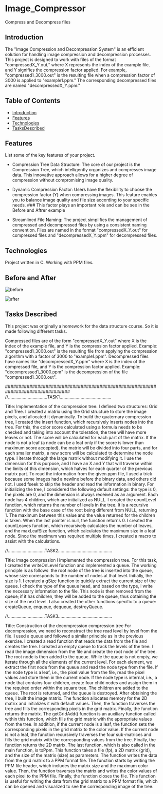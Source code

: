 
# Image_Compressor
Compress and Decompress files

## Introduction

The "Image Compression and Decompression System" is an efficient solution for handling image compression and decompression processes. This project is designed to work with files of the format "compressedX_Y.out," where X represents the index of the example file, and Y signifies the compression factor applied. For example, "compressed1_3000.out" is the resulting file when a compression factor of 3000 is applied to "example1.ppm." The corresponding decompressed files are named "decompressedX_Y.ppm."

## Table of Contents
- [Introduction](#project-name)
- [Features](#features)
- [Technologies](#Technologies)
- [TasksDescribed](#TasksDescribed)

## Features

List some of the key features of your project.

- Compression Tree Data Structure: The core of our project is the Compression Tree, which intelligently organizes and compresses image data. This innovative approach allows for a higher degree of compression without compromising image quality.
- Dynamic Compression Factor: Users have the flexibility to choose the compression factor (Y) when compressing images. This feature enables you to balance image quality and file size according to your specific needs. ### This factor plays an important role and can be see in the Before and Aftrer example
  
-  Streamlined File Naming: The project simplifies the management of compressed and decompressed files by using a consistent naming convention. Files are named in the format "compressedX_Y.out" for compressed files and "decompressedX_Y.ppm" for decompressed files.

## Technologies

Project written in C. Working with PPM files.

## Before and After


![before](https://github.com/mariad765/Image_Compressor/assets/117621479/f0e1f2aa-eca1-47b5-a775-37bd441fc8e7)


![after](https://github.com/mariad765/Image_Compressor/assets/117621479/a3ac6f5d-fdab-498e-a6df-bbf4058d9528)


## Tasks Described

This project was originally a homework for the data structure course. So it is made following different tasks.

Compressed files are of the form "compressedX_Y.out" where X is the index of the example file, and Y 
is the compression factor applied.
Example: "compressed1_3000.out" is the resulting file from applying the compression algorithm with 
a factor of 3000 to "example1.ppm".
Decompressed files have names like "decompressedX_Y.ppm" where X is the index of the compressed 
file, and Y is the compression factor applied.
Example: "decompressed1_3000.ppm" is the decompression of the file "compressed1_3000.out".


################################################################################
//................................TASK1..........................................


Title: Implementation of the compression tree.
I defined two structures: Grid and Tree. I created a matrix using the Grid structure to store the image 
pixels, and allocated it dynamically. To build the quaternary compression tree, I created the insert 
function, which recursively inserts nodes into the tree. For this, the color score calculated using a 
formula needs to be checked and taking into account the toleration, the tree will have more leaves or 
not. The score will be calculated for each part of the matrix. If the node is not a leaf (a node can be a 
leaf only if the score is lower than maximum score accepted), the matrix will be divided into four parts, 
and for each smaller matrix, a new score will be calculated to determine the node type. I iterate 
through the large matrix without modifying it. I use the dimension for this purpose, and I have an X 
and Y that will traverse within the limits of this dimension, which halves for each quarter of the 
previous matrix part.
To read the information from the given ppm file, I used a trick because some images had a newline 
before the binary data, and others did not. I used fseek to skip the header and read the information in 
binary.
For initializing the tree, I considered the following default settings: the type is 0, the pixels are 0, and 
the dimension is always received as an argument. Each node has 4 children, which are initialized as 
NULL. I created the countLevel function, which returns the number of levels in the tree. It is a recursive 
function with the base case of the root being different from NULL, returning 1. The maximum between 
this value and the value returned for the children is taken. When the last pointer is null, the function 
returns 0.
I created the countLeaves function, which recursively calculates the number of leaves, and the 
maxLeafSize function, which calculates the maximum size in a leaf node. Since the maximum was 
required multiple times, I created a macro to assist with the calculations.


//..............................TASK2............................................


Title: Image compression
I implemented the compression tree. For this task, I created the writeOnLevel function and 
implemented a queue. The working principle is as follows: the root node of the tree is inserted into 
the queue, whose size corresponds to the number of nodes at that level. Initially, the size is 1. I created 
a gSize function to quickly extract the current size of the queue. I check the type of the queue head, 
and based on the type, I write the necessary information to the file. This node is then removed from 
the queue; if it has children, they will be added to the queue, thus obtaining the size of the next level. 
I also created the other functions specific to a queue: createQueue, enqueue, dequeue, destroyQueue.


//..............................TASK3............................................


Title: Construction of the decompression compression tree
For decompression, we need to reconstruct the tree read level by level from the file. I used a queue 
and followed a similar principle as in the previous exercise. I created a read function that reads the 
data from the file and creates the tree. I created an empty queue to track the levels of the tree. I read 
the image dimension from the file and create the root node of the tree. The root node is then added 
to the queue. While the queue is not empty, we iterate through all the elements of the current level. 
For each element, we extract the first node from the queue and read the node type from the file. If 
the node type is a leaf, i.e., the pixel value from the file, read the pixel values and store them in the 
current node. If the node type is internal, i.e., a node that contains four children, create four child 
nodes and assign them in the required order within the square tree. The children are added to the 
queue. The root is returned, and the queue is destroyed. After obtaining the tree, I built the image 
matrix. The function allocates memory for the 2D matrix and initializes it with default values. Then, 
the function traverses the tree and fills the corresponding pixels in the grid matrix. Finally, the function 
returns the matrix. The getGridAdd() function is an auxiliary function called within this function, which 
fills the grid matrix with the appropriate values from the tree. In addition, if the current node is a leaf, 
the function sets the corresponding pixels in the grid matrix to the color value. If the current node is 
not a leaf, the function recursively traverses the four sub-matrices and fills the grid matrix with the 
corresponding values from the tree. Finally, the function returns the 2D matrix. The last function, which 
is also called in the main function, is toPpm. This function takes a file (fp), a 2D matrix (grid), and the 
size of the matrix (size) as parameters. The function writes the data from the grid matrix to a PPM 
format file. The function starts by writing the PPM file header, which includes the matrix size and the 
maximum color value. Then, the function traverses the matrix and writes the color values of each pixel 
to the PPM file. Finally, the function closes the file. This function is useful for writing the data from the 
grid matrix to a PPM format file, which can be opened and visualized to see the corresponding image 
of the tree.
